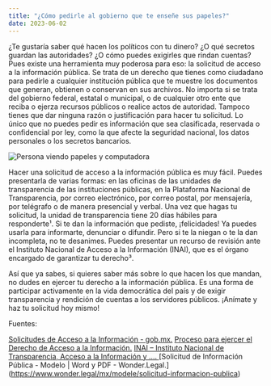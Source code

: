 ```yaml
---
title: "¿Cómo pedirle al gobierno que te enseñe sus papeles?"
date: 2023-06-02
---
```


¿Te gustaría saber qué hacen los políticos con tu dinero? ¿O qué secretos guardan las autoridades? ¿O cómo puedes exigirles que rindan cuentas? Pues existe una herramienta muy poderosa para eso: la solicitud de acceso a la información pública. Se trata de un derecho que tienes como ciudadano para pedirle a cualquier institución pública que te muestre los documentos que generan, obtienen o conservan en sus archivos. No importa si se trata del gobierno federal, estatal o municipal, o de cualquier otro ente que reciba o ejerza recursos públicos o realice actos de autoridad. Tampoco tienes que dar ninguna razón o justificación para hacer tu solicitud. Lo único que no puedes pedir es información que sea clasificada, reservada o confidencial por ley, como la que afecte la seguridad nacional, los datos personales o los secretos bancarios.

![Persona viendo papeles y computadora](https://th.bing.com/th/id/OIG.2zeTDNI9jM4gxjaI2BTL?pid=ImgGn)

Hacer una solicitud de acceso a la información pública es muy fácil. Puedes presentarla de varias formas: en las oficinas de las unidades de transparencia de las instituciones públicas, en la Plataforma Nacional de Transparencia, por correo electrónico, por correo postal, por mensajería, por telégrafo o de manera presencial y verbal. Una vez que hagas tu solicitud, la unidad de transparencia tiene 20 días hábiles para responderte¹. Si te dan la información que pediste, ¡felicidades! Ya puedes usarla para informarte, denunciar o difundir. Pero si te la niegan o te la dan incompleta, no te desanimes. Puedes presentar un recurso de revisión ante el Instituto Nacional de Acceso a la Información (INAI), que es el órgano encargado de garantizar tu derecho³.

Así que ya sabes, si quieres saber más sobre lo que hacen los que mandan, no dudes en ejercer tu derecho a la información pública. Es una forma de participar activamente en la vida democrática del país y de exigir transparencia y rendición de cuentas a los servidores públicos. ¡Anímate y haz tu solicitud hoy mismo!

Fuentes:

[Solicitudes de Acceso a la Información - gob.mx.](https://www.gob.mx/sspc/documentos/solicitudes-de-acceso-a-la-informacion-286067)
[Proceso para ejercer el Derecho de Acceso a la Información.](https://home.inai.org.mx/?page_id=1643)
[INAI – Instituto Nacional de Transparencia, Acceso a la Información y .... ](https://home.inai.org.mx/)
[Solicitud de Información Pública - Modelo | Word y PDF - Wonder.Legal.] (https://www.wonder.legal/mx/modele/solicitud-informacion-publica)